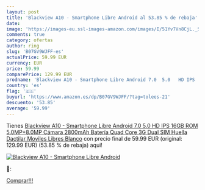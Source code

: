 ```yaml
---
layout: post
title: 'Blackview A10 - Smartphone Libre Android al 53.85 % de rebaja'
date: 
image: 'https://images-eu.ssl-images-amazon.com/images/I/51Yv7Vn8CjL._SL200_.jpg'
comments: true
category: ofertas
author: ring
slug: 'B07GV9WJFF-es'
actualPrice: 59.99 EUR
currency: EUR
price: 59.99
comparePrice: 129.99 EUR
prodname: 'Blackview A10 - Smartphone Libre Android 7.0  5.0   HD IPS  16GB ROM  5.0MP+8.0MP Cámara  2800mAh Batería  Quad Core 3G  Dual SIM  Huella Dactilar  Moviles Libres Blanco'
country: 'es'
flag: '🇪🇸'
buyurl: 'https://www.amazon.es/dp/B07GV9WJFF/?tag=tolees-21'
descuento: '53.85'
average: '59.99'
---
```


Tienes [Blackview A10 - Smartphone Libre Android 7.0  5.0   HD IPS  16GB ROM  5.0MP+8.0MP Cámara  2800mAh Batería  Quad Core 3G  Dual SIM  Huella Dactilar  Moviles Libres Blanco](https://www.amazon.es/dp/B07GV9WJFF/?tag=tolees-21) con precio final de  59.99 EUR (original: 129.99 EUR) (53.85 %  de rebaja) aqui!

[![Blackview A10 - Smartphone Libre Android](https://images-eu.ssl-images-amazon.com/images/I/51Yv7Vn8CjL._SL200_.jpg)](https://www.amazon.es/dp/B07GV9WJFF/?tag=tolees-21)

🔎:


[Comprar!!!](https://www.amazon.es/dp/B07GV9WJFF/?tag=tolees-21)
